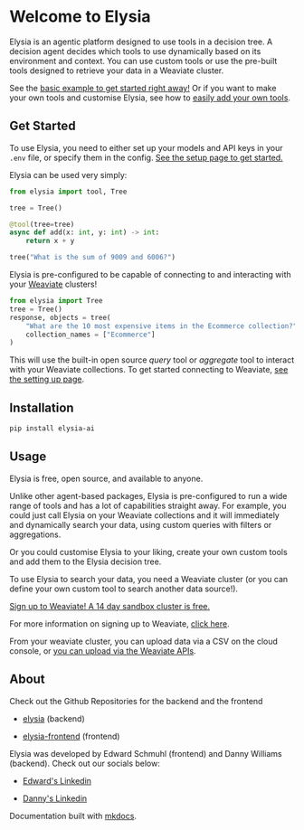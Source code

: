 # Welcome to Elysia

Elysia is an agentic platform designed to use tools in a decision tree. A decision agent decides which tools to use dynamically based on its environment and context. You can use custom tools or use the pre-built tools designed to retrieve your data in a Weaviate cluster.

See the [basic example to get started right away!](basic.md) Or if you want to make your own tools and customise Elysia, see how to [easily add your own tools](creating_tools.md).

## Get Started

To use Elysia, you need to either set up your models and API keys in your `.env` file, or specify them in the config. [See the setup page to get started.](setting_up.md)

Elysia can be used very simply:
```python
from elysia import tool, Tree

tree = Tree()

@tool(tree=tree)
async def add(x: int, y: int) -> int:
    return x + y

tree("What is the sum of 9009 and 6006?")
```

Elysia is pre-configured to be capable of connecting to and interacting with your [Weaviate](https://weaviate.io/deployment/serverless) clusters!
```python
from elysia import Tree
tree = Tree()
response, objects = tree(
    "What are the 10 most expensive items in the Ecommerce collection?",
    collection_names = ["Ecommerce"]
)
```
This will use the built-in open source _query_ tool or _aggregate_ tool to interact with your Weaviate collections. To get started connecting to Weaviate, [see the setting up page](setting_up.md#weaviate-integration).

## Installation

```bash
pip install elysia-ai
```

## Usage

Elysia is free, open source, and available to anyone.

Unlike other agent-based packages, Elysia is pre-configured to run a wide range of tools and has a lot of capabilities straight away. For example, you could just call Elysia on your Weaviate collections and it will immediately and dynamically search your data, using custom queries with filters or aggregations.

Or you could customise Elysia to your liking, create your own custom tools and add them to the Elysia decision tree.

To use Elysia to search your data, you need a Weaviate cluster (or you can define your own custom tool to search another data source!).

[Sign up to Weaviate! A 14 day sandbox cluster is free.](https://weaviate.io/deployment/serverless)

For more information on signing up to Weaviate, [click here](https://weaviate.io/developers/wcs/platform/create-account). 

From your weaviate cluster, you can upload data via a CSV on the cloud console, or [you can upload via the Weaviate APIs](https://weaviate.io/developers/academy/py/zero_to_mvp/schema_and_imports/import).

## About

Check out the Github Repositories for the backend and the frontend

- [elysia](https://github.com/weaviate/elysia) (backend)

- [elysia-frontend](https://github.com/weaviate/elysia-frontend) (frontend)

Elysia was developed by Edward Schmuhl (frontend) and Danny Williams (backend). Check out our socials below:


- [Edward's Linkedin](https://www.linkedin.com/in/edwardschmuhl/)

- [Danny's Linkedin](https://www.linkedin.com/in/dannyjameswilliams/)

Documentation built with [mkdocs](https://www.mkdocs.org).